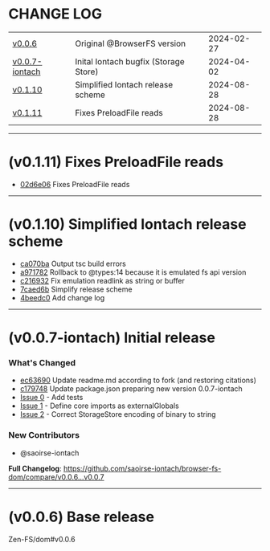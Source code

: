 # CHANGE LOG
| | | |
|-|-|-|
| [v0.0.6](#v0.0.6) |  Original @<!-- -->BrowserFS version | 2024-02-27 |
| [v0.0.7-iontach](#v0.0.7) | Inital Iontach bugfix (Storage Store) | 2024-04-02 |
| [v0.1.10](#v0.1.10) | Simplified Iontach release scheme | 2024-08-28 |
| [v0.1.11](#v0.1.11) | Fixes PreloadFile reads | 2024-08-28 |

___
# <a id='v0.1.11'></a> (v0.1.11) Fixes PreloadFile reads
* [02d6e06](/../../commit/02d6e061183d9f910dd354a74f128682913e89d9) Fixes PreloadFile reads

___
# <a id='v0.1.10'></a> (v0.1.10) Simplified Iontach release scheme
* [ca070ba](/../../commit/ca070ba816d05b25986501ebfd2639c1c4f5e72d) Output tsc build errors
* [a971782](/../../commit/a97178253d29d26f33e661b3e6f3ff220e8d8b82) Rollback to @types:14 because it is emulated fs api version
* [c216932](/../../commit/c2169326fdaa2b6d28afdd6868dd2523f01c680a) Fix emulation readlink as string or buffer
* [7caed6b](/../../commit/7caed6bc717ec42b3844a111c645c6d9bfde3ae6) Simplify release scheme
* [4beedc0](/../../commit/4beedc0d3ccd64d51418a353e5203ee26cf2a79e) Add change log

___
# <a id='v0.0.7'></a> (v0.0.7-iontach) Initial release

### What's Changed
* [ec63690](/../../commit/ec636906490f502ee639e1c4ae534def22dd0b33) Update readme.md according to fork (and restoring citations)
* [c179748](/../../commit/c179748a76bd7a71c3fbbf4677ac69e7ed76c54b) Update package.json preparing new version 0.0.7-iontach
* [Issue 0](https://github.com/saoirse-iontach/browser-fs-dom/pull/1) - Add tests 
* [Issue 1](https://github.com/saoirse-iontach/browser-fs-dom/pull/2) - Define core imports as externalGlobals
* [Issue 2](https://github.com/saoirse-iontach/browser-fs-dom/pull/3) - Correct StorageStore encoding of binary to string

### New Contributors
* @saoirse-iontach

**Full Changelog**: https://github.com/saoirse-iontach/browser-fs-dom/compare/v0.0.6...v0.0.7

___
# <a id='v0.0.6'></a> (v0.0.6) Base release

Zen-FS/dom#v0.0.6
